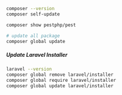 ```sh
composer --version
composer self-update

composer show pestphp/pest

# update all package
composer global update


```

##### Update Laravel Installer
```sh
laravel --version
composer global remove laravel/installer
composer global require laravel/installer
composer global update laravel/installer
```